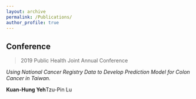 ```yaml
---
layout: archive
permalink: /Publications/
author_profile: true
---
```

## Conference
> 2019 Public Health Joint Annual Conference <br>

*Using National Cancer Registry Data to Develop Prediction Model for Colon Cancer in Taiwan.* <br>
  
  **Kuan-Hung Yeh**Tzu-Pin Lu
